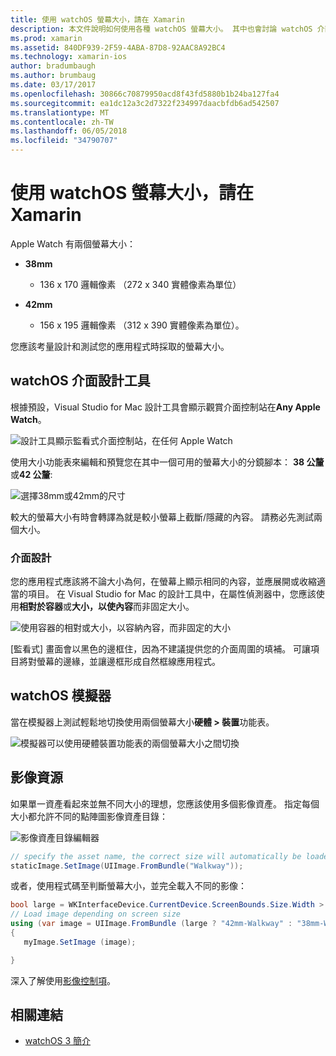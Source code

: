 ```yaml
---
title: 使用 watchOS 螢幕大小，請在 Xamarin
description: 本文件說明如何使用各種 watchOS 螢幕大小。 其中也會討論 watchOS 介面設計工具中，watchOS 模擬器，以及影像資源。
ms.prod: xamarin
ms.assetid: 840DF939-2F59-4ABA-87D8-92AAC8A92BC4
ms.technology: xamarin-ios
author: bradumbaugh
ms.author: brumbaug
ms.date: 03/17/2017
ms.openlocfilehash: 30866c70879950acd8f43fd5880b1b24ba127fa4
ms.sourcegitcommit: ea1dc12a3c2d7322f234997daacbfdb6ad542507
ms.translationtype: MT
ms.contentlocale: zh-TW
ms.lasthandoff: 06/05/2018
ms.locfileid: "34790707"
---
```

# <a name="working-with-watchos-screen-sizes-in-xamarin"></a>使用 watchOS 螢幕大小，請在 Xamarin

Apple Watch 有兩個螢幕大小：

- **38mm**
  - 136 x 170 邏輯像素 （272 x 340 實體像素為單位）

- **42mm**
  - 156 x 195 邏輯像素 （312 x 390 實體像素為單位）。

您應該考量設計和測試您的應用程式時採取的螢幕大小。

## <a name="watchos-interface-designer"></a>watchOS 介面設計工具

根據預設，Visual Studio for Mac 設計工具會顯示觀賞介面控制站在**Any Apple Watch**。

![](screen-sizes-images/screen-any-sml.png "設計工具顯示監看式介面控制站，在任何 Apple Watch")

使用大小功能表來編輯和預覽您在其中一個可用的螢幕大小的分鏡腳本： **38 公釐**或**42 公釐**:

![](screen-sizes-images/screen-menu-sml.png "選擇38mm或42mm的尺寸")

較大的螢幕大小有時會轉譯為就是較小螢幕上截斷/隱藏的內容。
請務必先測試兩個大小。


### <a name="interface-design"></a>介面設計

您的應用程式應該將不論大小為何，在螢幕上顯示相同的內容，並應展開或收縮適當的項目。 在 Visual Studio for Mac 的設計工具中，在屬性偵測器中，您應該使用**相對於容器**或**大小，以使內容**而非固定大小。

![](screen-sizes-images/sizeattributepanel-sml.png "使用容器的相對或大小，以容納內容，而非固定的大小")

[監看式] 畫面會以黑色的邊框住，因為不建議提供您的介面周圍的填補。 可讓項目將對螢幕的邊緣，並讓邊框形成自然框線應用程式。


## <a name="watchos-simulator"></a>watchOS 模擬器

當在模擬器上測試輕鬆地切換使用兩個螢幕大小**硬體 > 裝置**功能表。

![](screen-sizes-images/simulator.png "模擬器可以使用硬體裝置功能表的兩個螢幕大小之間切換")


## <a name="image-resources"></a>影像資源

如果單一資產看起來並無不同大小的理想，您應該使用多個影像資產。 指定每個大小都允許不同的點陣圖影像資產目錄：

![](screen-sizes-images/images-xcassets.png "影像資產目錄編輯器")

```csharp
// specify the asset name, the correct size will automatically be loaded
staticImage.SetImage(UIImage.FromBundle("Walkway"));
```

或者，使用程式碼至判斷螢幕大小，並完全載入不同的影像：

```csharp
bool large = WKInterfaceDevice.CurrentDevice.ScreenBounds.Size.Width > 136.0;
// Load image depending on screen size
using (var image = UIImage.FromBundle (large ? "42mm-Walkway" : "38mm-Walkway"))
{
   myImage.SetImage (image);

}
```

深入了解使用[影像控制項](~/ios/watchos/user-interface/image.md)。



## <a name="related-links"></a>相關連結

- [watchOS 3 簡介](~/ios/watchos/platform/introduction-to-watchos3/index.md)
